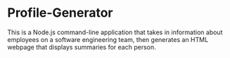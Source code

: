 # Profile-Generator

This is a Node.js command-line application that takes in information about employees on a software engineering team, then generates an HTML webpage that displays summaries for each person.
